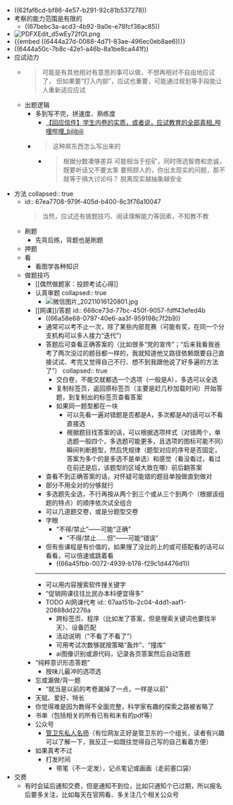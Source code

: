 - ((62faf6cd-bf86-4e57-b291-92c81b537278))
- 考察的能力范围是有限的
	- ((67bebc3a-acd3-4b92-9a0e-e78fcf36ac85))
- ![PDFXEdit_d5wEy72fGt.png](../../assets/PDFXEdit_d5wEy72fGt_1723337282153_0.png)
- {{embed ((6444a27d-0088-4d71-83ae-496ec0eb8ae6))}}
- ((6444a50c-7b8c-42e1-a46b-8a1be8ca441f))
- 应试动力
	- >可能是有其他相对有意思的事可以做，不想再相对不自由地应试了，
	  但如果要“打入内部”，应试也重要，可能通过规划等手段能让人重新适应应试
	- 出题逻辑
		- 多到写不完，拼速度、熟练度
			- [【回应信件】学生内卷的实质，或者说，应试教育的全部真相_哔哩哔哩_bilibili](https://www.bilibili.com/video/BV1kS4y1A7zQ)
		- >这种屌东西怎么写出来的
			- >根据分数凑够差异
			  可能相当于挖矿，同时筛选智商和忠诚，既要听话又不要太笨
			  要照顾人的，你出太现实的问题，那不就等于搞大讨论吗？
			  脱离现实越抽象越安全
- 方法
  collapsed:: true
	- id:: 67ea7708-979f-405d-b400-8c3f76a10047
	  >当然，应试还有做题技巧、阅读理解能力等因素，不知教不教
	- 刷题
		- 先背后练，背题也是刷题
	- 押题
	- 看
		- 看图学各种知识
	- 做题技巧
		- [[偶然做题家：投顾考试心得]]
		- 认真审题
		  collapsed:: true
			- ![微信图片_20211016120801.jpg](../assets/微信图片_20211016120801_1634357298200_0.jpg)
		- [[网课]]/答题
		  id:: 668ce73d-77bc-450f-9057-fdff43efed4b
			- ((66a58e68-0797-40e6-aa3f-959198c7f2b9))
			- 通常可以考不止一次，除了某些内部竞赛（可能有奖，在同一个分支机构可以多人接力“迭代”）
			- 答题后可查看正确答案的（比如很多“党的宣传”；“后来我看我爸考了两次没过的题目都一样的，我就知道他又路径依赖既要自己直接试试、考完又觉得自己不行、想不到我跟他说了好多遍的方法了”）
			  collapsed:: true
				- 交白卷，不能交就都选一个选项（一般是A），多选可以全选
				- 复制标签页，返回原标签页（主要是赶几秒加载时间）开始答题，到复制出的标签页查看答案
				- 如果同一题型都在一块
					- 可以先看一遍对错题是否都是A，多次都是A的话可以不看直接选
					- 根据题目找答案的话，可以根据选项样式（对错两个，单选题一般四个，多选题可能更多，且选项的图标可能不同）瞬间判断题型，然后凭规律（题型对应的序号是否固定，答案为多个的是多选不是单选）和感觉（看没看过，看过在前还是后，该题型的区域大致在哪）前后翻答案
			- 查看不到正确答案的话，对怀疑可能错的题目单独做直到做对
			- 部分不用全对的分够就行
			- 多选题先全选，不行再按从两个到三个或从三个到两个（根据该组题的特点）的顺序依次试全组合
			- 可以几道题交卷，或是分题型交卷
			- 字眼
				- “不得/禁止”——可能“正确”
					- “不得/禁止......但”——可能“错误”
			- 但有些课程是有价值的，如果搜了没比的上的或可搭配看的话可以看看，可以倍速或跳着看
				- ((66a45fbb-0072-4939-b178-f29c1d4476d1))
			- ---
			- 可以用内容搜索软件搜关键字
			- “促销网课往往比民办本科便宜得多”
			- TODO AI网课代考
			  id:: 67aa151b-2c04-4dd1-aaf1-20888dd2276a
				- 跨标签页、程序（比如发了答案，但是搜索关键词也要找半天）、设备匹配
				- 活动说明（“不看了不看了”）
				- 可用考试次数够就按策略“轰炸”、“撞库”
				- ai图像识别或源代码，记录各页答案然后自动答题
		- “纯粹意识形态答题”
			- 按味儿最冲的选项选
		- 忘或漏做/背一题
			- “就当是以前的考卷漏掉了一点，一样是以前”
		- 天赋、爱好、特长
		- 你觉得难是因为教得不全面完整，科学家有趣的探索之路被省略了
		- 书单（包括相关的所有已有和未有的pdf等）
		- 公众号
			- [管卫东私人名师](https://mp.weixin.qq.com/mp/profile_ext?action=home&__biz=Mzg4MzM5MDQ1NA==&scene=124&uin=&key=&devicetype=Windows+7+x64&version=6302019c&lang=zh_CN&a8scene=7&fontgear=2)（有位网友正好是管卫东的一个组长，读者有兴趣可以了解一下，我反正一如既往觉得自己写的自己看着方便）
		- 如果真考不过
			- 打发时间
				- 带笔（不一定发），记点笔记或画画（走前塞口袋）
- 交费
	- 有时会延后通知交费，但是通知不到位，比如只通知个已过期，所以报名后要多关注，比如每天在官网看、多关注几个相关公众号